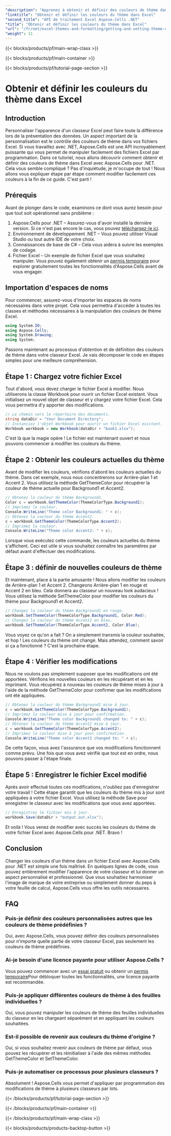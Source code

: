 ```yaml
---
"description": "Apprenez à obtenir et définir des couleurs de thème dans Excel avec Aspose.Cells pour .NET grâce à ce tutoriel facile à suivre. Guide complet étape par étape et exemples de code inclus."
"linktitle": "Obtenir et définir les couleurs du thème dans Excel"
"second_title": "API de traitement Excel Aspose.Cells .NET"
"title": "Obtenir et définir les couleurs du thème dans Excel"
"url": "/fr/net/excel-themes-and-formatting/getting-and-setting-theme-colors/"
"weight": 11
---
```


{{< blocks/products/pf/main-wrap-class >}}

{{< blocks/products/pf/main-container >}}

{{< blocks/products/pf/tutorial-page-section >}}

# Obtenir et définir les couleurs du thème dans Excel

## Introduction
Personnaliser l'apparence d'un classeur Excel peut faire toute la différence lors de la présentation des données. Un aspect important de la personnalisation est le contrôle des couleurs de thème dans vos fichiers Excel. Si vous travaillez avec .NET, Aspose.Cells est une API incroyablement puissante qui vous permet de manipuler facilement des fichiers Excel par programmation. Dans ce tutoriel, nous allons découvrir comment obtenir et définir des couleurs de thème dans Excel avec Aspose.Cells pour .NET.
Cela vous semble compliqué ? Pas d'inquiétude, je m'occupe de tout ! Nous allons vous expliquer étape par étape comment modifier facilement ces couleurs à la fin de ce guide. C'est parti !
## Prérequis
Avant de plonger dans le code, examinons ce dont vous aurez besoin pour que tout soit opérationnel sans problème :
1. Aspose.Cells pour .NET – Assurez-vous d'avoir installé la dernière version. Si ce n'est pas encore le cas, vous pouvez [téléchargez-le ici](https://releases.aspose.com/cells/net/).
2. Environnement de développement .NET – Vous pouvez utiliser Visual Studio ou tout autre IDE de votre choix.
3. Connaissances de base de C# – Cela vous aidera à suivre les exemples de codage.
4. Fichier Excel – Un exemple de fichier Excel que vous souhaitez manipuler.
Vous pouvez également obtenir un [permis temporaire](https://purchase.aspose.com/temporary-license/) pour explorer gratuitement toutes les fonctionnalités d'Aspose.Cells avant de vous engager.
## Importation d'espaces de noms
Pour commencer, assurez-vous d'importer les espaces de noms nécessaires dans votre projet. Cela vous permettra d'accéder à toutes les classes et méthodes nécessaires à la manipulation des couleurs de thème Excel.
```csharp
using System.IO;
using Aspose.Cells;
using System.Drawing;
using System;
```
Passons maintenant au processus d'obtention et de définition des couleurs de thème dans votre classeur Excel. Je vais décomposer le code en étapes simples pour une meilleure compréhension.
## Étape 1 : Chargez votre fichier Excel
Tout d'abord, vous devez charger le fichier Excel à modifier. Nous utiliserons la classe Workbook pour ouvrir un fichier Excel existant.
Vous initialisez un nouvel objet de classeur et y chargez votre fichier Excel. Cela vous permettra d'y apporter des modifications.
```csharp
// Le chemin vers le répertoire des documents.
string dataDir = "Your Document Directory";
// Instanciez l'objet Workbook pour ouvrir un fichier Excel existant.
Workbook workbook = new Workbook(dataDir + "book1.xlsx");
```
C'est là que la magie opère ! Le fichier est maintenant ouvert et nous pouvons commencer à modifier les couleurs du thème.
## Étape 2 : Obtenir les couleurs actuelles du thème
Avant de modifier les couleurs, vérifions d'abord les couleurs actuelles du thème. Dans cet exemple, nous nous concentrerons sur Arrière-plan 1 et Accent 2.
Vous utilisez la méthode GetThemeColor pour récupérer la couleur de thème actuelle pour Background1 et Accent2.
```csharp
// Obtenez la couleur du thème Background1.
Color c = workbook.GetThemeColor(ThemeColorType.Background1);
// Imprimez la couleur.
Console.WriteLine("Theme color Background1: " + c);
// Obtenez la couleur du thème Accent2.
c = workbook.GetThemeColor(ThemeColorType.Accent2);
// Imprimez la couleur.
Console.WriteLine("Theme color Accent2: " + c);
```
Lorsque vous exécutez cette commande, les couleurs actuelles du thème s'affichent. Ceci est utile si vous souhaitez connaître les paramètres par défaut avant d'effectuer des modifications.
## Étape 3 : définir de nouvelles couleurs de thème
Et maintenant, place à la partie amusante ! Nous allons modifier les couleurs de Arrière-plan 1 et Accent 2. Changeons Arrière-plan 1 en rouge et Accent 2 en bleu. Cela donnera au classeur un nouveau look audacieux !
Vous utilisez la méthode SetThemeColor pour modifier les couleurs du thème pour Background1 et Accent2.
```csharp
// Changez la couleur du thème Background1 en rouge.
workbook.SetThemeColor(ThemeColorType.Background1, Color.Red);
// Changez la couleur du thème Accent2 en bleu.
workbook.SetThemeColor(ThemeColorType.Accent2, Color.Blue);
```
Vous voyez ce qu'on a fait ? On a simplement transmis la couleur souhaitée, et hop ! Les couleurs du thème ont changé. Mais attendez, comment savoir si ça a fonctionné ? C'est la prochaine étape.
## Étape 4 : Vérifier les modifications
Nous ne voulons pas simplement supposer que les modifications ont été apportées. Vérifions les nouvelles couleurs en les récupérant et en les imprimant.
Vous récupérez à nouveau les couleurs de thème mises à jour à l'aide de la méthode GetThemeColor pour confirmer que les modifications ont été appliquées.
```csharp
// Obtenez la couleur du thème Background1 mise à jour.
c = workbook.GetThemeColor(ThemeColorType.Background1);
// Imprimez la couleur mise à jour pour confirmation.
Console.WriteLine("Theme color Background1 changed to: " + c);
// Obtenez la couleur du thème Accent2 mise à jour.
c = workbook.GetThemeColor(ThemeColorType.Accent2);
// Imprimez la couleur mise à jour pour confirmation.
Console.WriteLine("Theme color Accent2 changed to: " + c);
```
De cette façon, vous avez l'assurance que vos modifications fonctionnent comme prévu. Une fois que vous avez vérifié que tout est en ordre, nous pouvons passer à l'étape finale.
## Étape 5 : Enregistrer le fichier Excel modifié
Après avoir effectué toutes ces modifications, n'oubliez pas d'enregistrer votre travail ! Cette étape garantit que les couleurs du thème mis à jour sont appliquées à votre fichier Excel.
Vous utilisez la méthode Save pour enregistrer le classeur avec les modifications que vous avez apportées.
```csharp
// Enregistrez le fichier mis à jour.
workbook.Save(dataDir + "output.out.xlsx");
```
Et voilà ! Vous venez de modifier avec succès les couleurs du thème de votre fichier Excel avec Aspose.Cells pour .NET. Bravo !
## Conclusion
Changer les couleurs d'un thème dans un fichier Excel avec Aspose.Cells pour .NET est simple une fois maîtrisé. En quelques lignes de code, vous pouvez entièrement modifier l'apparence de votre classeur et lui donner un aspect personnalisé et professionnel. Que vous souhaitiez harmoniser l'image de marque de votre entreprise ou simplement donner du peps à votre feuille de calcul, Aspose.Cells vous offre les outils nécessaires.
## FAQ
### Puis-je définir des couleurs personnalisées autres que les couleurs de thème prédéfinies ?
Oui, avec Aspose.Cells, vous pouvez définir des couleurs personnalisées pour n’importe quelle partie de votre classeur Excel, pas seulement les couleurs de thème prédéfinies.
### Ai-je besoin d'une licence payante pour utiliser Aspose.Cells ?
Vous pouvez commencer avec un [essai gratuit](https://releases.aspose.com/) ou obtenir un [permis temporaire](https://purchase.aspose.com/temporary-license/)Pour débloquer toutes les fonctionnalités, une licence payante est recommandée.
### Puis-je appliquer différentes couleurs de thème à des feuilles individuelles ?
Oui, vous pouvez manipuler les couleurs de thème des feuilles individuelles du classeur en les chargeant séparément et en appliquant les couleurs souhaitées.
### Est-il possible de revenir aux couleurs du thème d'origine ?
Oui, si vous souhaitez revenir aux couleurs de thème par défaut, vous pouvez les récupérer et les réinitialiser à l'aide des mêmes méthodes GetThemeColor et SetThemeColor.
### Puis-je automatiser ce processus pour plusieurs classeurs ?
Absolument ! Aspose.Cells vous permet d'appliquer par programmation des modifications de thème à plusieurs classeurs par lots.

{{< /blocks/products/pf/tutorial-page-section >}}

{{< /blocks/products/pf/main-container >}}

{{< /blocks/products/pf/main-wrap-class >}}

{{< blocks/products/products-backtop-button >}}